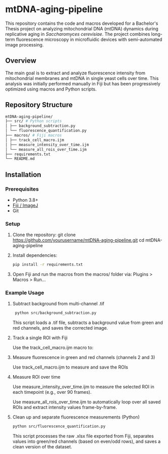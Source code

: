 # mtDNA-aging-pipeline

This repository contains the code and macros developed for a Bachelor's Thesis project on analyzing mitochondrial DNA (mtDNA) dynamics during replicative aging in *Saccharomyces cerevisiae*. The project combines long-term fluorescence microscopy in microfluidic devices with semi-automated image processing.

## Overview

The main goal is to extract and analyze fluorescence intensity from mitochondrial membranes and mtDNA in single yeast cells over time. This analysis was initially performed manually in Fiji but has been progressively optimized using macros and Python scripts.

## Repository Structure

```bash
mtDNA-aging-pipeline/
├── src/ # Python scripts
│ ├── background_subtraction.py
│ └── fluorescence_quantification.py
├── macros/ # Fiji macros
│ ├── track_cell_macro.ijm
│ ├── measure_intensity_over_time.ijm
│ └── measure_all_rois_over_time.ijm
├── requirements.txt
└── README.md
```

## Installation

### Prerequisites

- Python 3.8+
- [Fiji / ImageJ](https://imagej.net/software/fiji/)
- Git

### Setup

1. Clone the repository:
   git clone https://github.com/yourusername/mtDNA-aging-pipeline.git
   cd mtDNA-aging-pipeline

2. Install dependencies:
   ```bash
   pip install -r requirements.txt
   ```
   
3. Open Fiji and run the macros from the macros/ folder via:
   Plugins > Macros > Run...


### Example Usage

1. Subtract background from multi-channel .tif
   ```bash
    python src/background_subtraction.py
   ```
    This script loads a .tif file, subtracts a background value from green and red channels, and saves the corrected image.

2. Track a single ROI with Fiji
   
    Use the track_cell_macro.ijm macro to:

3. Measure fluorescence in green and red channels (channels 2 and 3)
   
    Use track_cell_macro.ijm to measure and save the ROIs

4. Measure ROI over time
   
    Use measure_intensity_over_time.ijm to measure the selected ROI in each timepoint (e.g., over 90 frames).

    Use measure_all_rois_over_time.ijm to automatically loop over all saved ROIs and extract intensity values frame-by-frame.

5. Clean up and separate fluorescence measurements (Python)
    ```bash
    python src/fluorescence_quantification.py
    ```
    This script processes the raw .xlsx file exported from Fiji, separates values into green/red channels (based on even/odd rows), and saves a clean version of the dataset.
